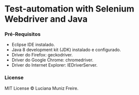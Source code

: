 # Test-automation with Selenium Webdriver and Java

### Pré-Requisitos

 * Eclipse IDE instalado.
 * Java 8 development kit (JDK) instalado e configurado.
 * Driver do Firefox: geckodriver.
 * Driver do Google Chrome: chromedriver.
 * Driver do Internet Explorer: IEDriverServer.

### License

MIT License © Luciana Muniz Freire.
